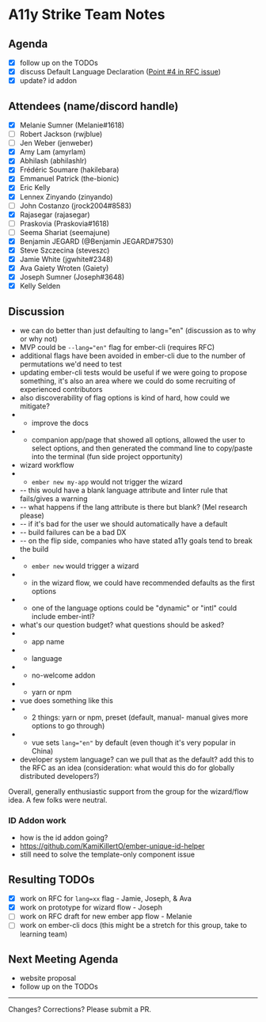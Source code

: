 # A11y Strike Team Notes

## Agenda
- [x] follow up on the TODOs
- [x] discuss Default Language Declaration ([Point #4 in RFC issue](https://github.com/emberjs/rfcs/issues/595))
- [x] update? id addon

## Attendees (name/discord handle)

- [x] Melanie Sumner (Melanie#1618)
- [ ] Robert Jackson (rwjblue)
- [ ] Jen Weber	(jenweber)
- [x] Amy Lam (amyrlam) 
- [x] Abhilash (abhilashlr)
- [x] Frédéric Soumare	(hakilebara)
- [x] Emmanuel Patrick	(the-bionic)
- [x] Eric Kelly
- [x] Lennex Zinyando	(zinyando)
- [ ] John Costanzo	(jrock2004#8583)
- [x] Rajasegar	(rajasegar)
- [ ] Praskovia	(Praskovia#1618)
- [ ] Seema Shariat	(seemajune)
- [x] Benjamin JEGARD	(@Benjamin JEGARD#7530) 
- [x] Steve Szczecina	(steveszc)
- [x] Jamie White	(jgwhite#2348)
- [x] Ava Gaiety Wroten (Gaiety) 
- [x] Joseph Sumner	(Joseph#3648)
- [x] Kelly Selden

## Discussion
- we can do better than just defaulting to lang="en" (discussion as to why or why not)
- MVP could be `--lang="en"` flag for ember-cli (requires RFC)
- additional flags have been avoided in ember-cli due to the number of permutations we'd need to test
- updating ember-cli tests would be useful if we were going to propose something, it's also an area where we could do some recruiting of experienced contributors
- also discoverability of flag options is kind of hard, how could we mitigate?
- - improve the docs
- - companion app/page that showed all options, allowed the user to select options, and then generated the command line to copy/paste into the terminal (fun side project opportunity)
- wizard workflow
- - `ember new my-app` would not trigger the wizard
- -- this would have a blank language attribute and linter rule that fails/gives a warning
- -- what happens if the lang attribute is there but blank? (Mel research please)
- -- if it's bad for the user we should automatically have a default
- -- build failures can be a bad DX
- -- on the flip side, companies who have stated a11y goals tend to break the build
- - `ember new` would trigger a wizard
- - in the wizard flow, we could have recommended defaults as the first options 
- - one of the language options could be "dynamic" or "intl" could include ember-intl?
- what's our question budget? what questions should be asked?
- - app name
- - language
- - no-welcome addon
- - yarn or npm
- vue does something like this
- - 2 things: yarn or npm, preset (default, manual- manual gives more options to go through)
- - vue sets `lang="en"` by default (even though it's very popular in China)
- developer system language? can we pull that as the default? add this to the RFC as an idea (consideration: what would this do for globally distributed developers?)

Overall, generally enthusiastic support from the group for the wizard/flow idea. A few folks were neutral.

### ID Addon work
- how is the id addon going? 
- https://github.com/KamiKillertO/ember-unique-id-helper
- still need to solve the template-only component issue

## Resulting TODOs
- [x] work on RFC for `lang=xx` flag - Jamie, Joseph, & Ava
- [x] work on prototype for wizard flow - Joseph 
- [ ] work on RFC draft for new ember app flow - Melanie
- [ ] work on ember-cli docs (this might be a stretch for this group, take to learning team)  

## Next Meeting Agenda
- website proposal
- follow up on the TODOs


------------------------------------------------
Changes? Corrections? Please submit a PR. 
